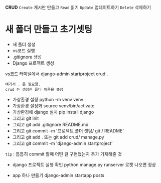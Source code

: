 **CRUD**
`Create` 게시판 만들고 
`Read` 읽기
`Update` 업데이트하기 
`Delete` 삭제하기 

# 새 폴더 만들고 초기셋팅 

- 새 폴더 생성 
- vs코드 실행 
- .gitignore 생성 
- Django 프로젝트 생성 

vs코드 터미널에서 django-admin startproject crud .
```
여기서 . 은 필요함. 
crud 는 생성한 폴더 이름을 뜻함 
```

- 가상환경 설정 python -m venv venv   
- 가상환경 설정화 source venv/bin/activate
- 가상환경에 django 설치 
pip install django
- 그리고 git init 
- 그리고 git add .gitignore README.md  
- 그리고 git commit -m '프로젝트 폴더 셋팅/ git / README'
- 그리고 git add . 또는 git add crud/ manage.py 
- 그리고 git commit -m 'django-admin startproject' 

`tip` : 틈틈히 commit 할때 어떤 걸 구현했는지 추가 기재해줄 것 

- django 프로젝트 실행 확인 python manage.py runserver 
로켓 나오면 정상 

- app 하나 만들기 
django-admin startapp posts 